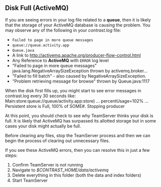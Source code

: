 <!--
title: "ActiveMQ Persistent Store Full"
description: "ActiveMQ Disk Persistence"
tags: "troubleshoot setup FAQ activemq disk disc full"
-->

## Disk Full (ActiveMQ)

If you are seeing errors in your log file related to a **queue**, then it is likely that the storage of your ActiveMQ database is causing the problem.  You may observe any of the following in your *contrast.log* file:

* `Failed to page in more queue messages`
* `queue://queue.activity.app`
* `Queue.java`
* A link to http://activemq.apache.org/producer-flow-control.html
* Any Reference to **ActiveMQ** with ```ERROR``` log level
* "Failed to page in more queue messages" java.lang.NegativeArraySizeException thrown by activemq.broker...
* "Failed to fill batch" - also caused by NegativeArraySizeException.
* "Problem retrieving message for browse" thrown by Queue.java:1117

When the disk first fills up, you might start to see error messages in contrast.log every 30 seconds like: Main:store:queue://queue/activity.app:store) ... percentUsage=102% ... Persistent store is Full, 100% of SOME#. Stopping producer

At this point, you should check to see why TeamServer thinks your disk is full.  It is likely that ActiveMQ has surpassed its allotted storage but in some cases your disk might actually be full.  

Before clearing any files, stop the TeamServer process and then we can begin the process of clearing out unnecessary files.

If you see these ActiveMQ errors, then you can resolve this in just a few steps:

1.  Confirm TeamServer is not running
2.  Navigate to *$CONTRAST_HOME/data/activemq*
3.  Delete everything in this folder (both the data and index folders)
4.  Start TeamServer
